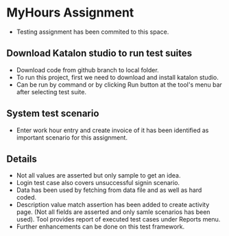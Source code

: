 # MyHours Assignment
* Testing assignment has been commited to this space.

## Download Katalon studio to run test suites
* Download code from github branch to local folder.
* To run this project, first we need to download and install katalon studio.
* Can be run by command or by clicking Run button at the tool's menu bar after selecting test suite.

## System test scenario
* Enter work hour entry and create invoice of it has been identified as important scenario for this assignment.

## Details
* Not all values are asserted but only sample to get an idea.
* Login test case also covers unsuccessful signin scenario.
* Data has been used by fetching from data file and as well as hard coded.
* Description value match assertion has been added to create activity page. (Not all fields are asserted and only samle scenarios has been used).
Tool provides report of executed test cases under Reports menu.
* Further enhancements can be done on this test framework.
